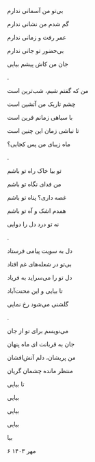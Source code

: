 <!--
.. title: چشم‌به‌راه ماه
.. slug: chashm-be-rahe-mah
.. date: 2024-09-27 17:24:15 UTC
.. tags: 
.. category: 
.. link: 
.. description: 
.. type: text
-->

بی‌تو من آسمانی ندارم

گم شدم من نشانی ندارم

عمر رفت و زمانی ندارم

بی‌حضور تو جانی ندارم

جان من کاش پیشم بیایی

.


من که گفتم شبم، شب‌ترین است

چشم تاریک من آتشین است 

با سیاهی زمانم قرین است

تا نباشی زمان این چنین است

ماه زیبای من پس کجایی؟

.


تو بیا خاک راه تو باشم

من فدای نگاه تو باشم

غصه داری؟ پناه تو باشم

همدم اشک و آه تو باشم

نه تو درد دل را دوایی

.



دل به سویت پیامی فرستاد

بی‌تو در شعله‌های غم افتاد

دل تو را می‌سراید به فریاد

تا بیایی و این محنت‌آباد

گلشنی می‌شود رخ نمایی

.


می‌نویسم برای تو از جان

جان به قربانت ای ماه پنهان

من پریشان، دلم آتش‌افشان

منتظر مانده چشمان گریان


تا بیایی

بیایی 

بیایی 


بیایی

بیا

۶ مهر ۱۴۰۳
